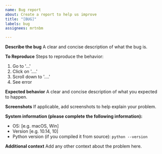```yaml
---
name: Bug report
about: Create a report to help us improve
title: "[BUG]"
labels: bug
assignees: mrtnbm

---
```


**Describe the bug**
A clear and concise description of what the bug is.

**To Reproduce**
Steps to reproduce the behavior:
1. Go to '...'
2. Click on '....'
3. Scroll down to '....'
4. See error

**Expected behavior**
A clear and concise description of what you expected to happen.

**Screenshots**
If applicable, add screenshots to help explain your problem.

**System information (please complete the following information):**
 - OS: [e.g. macOS, Win]
 - Version [e.g. 10.14, 10]
 - Python version (if you compiled it from source): `python --version`

**Additional context**
Add any other context about the problem here.
